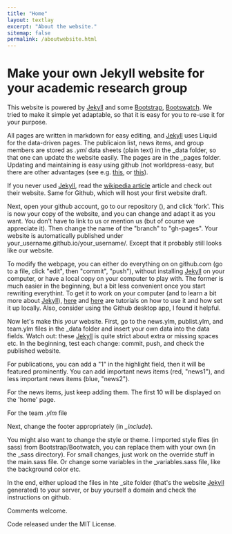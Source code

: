 ```yaml
---
title: "Home"
layout: textlay
excerpt: "About the website."
sitemap: false
permalink: /aboutwebsite.html
---
```


# Make your own Jekyll website for your academic research group

This website is powered by [Jekyll](https://jekyllrb.com) and some [Bootstrap](www.getbootstrap.com), [Bootswatch](www.bootswatch.com). We tried to make it simple yet adaptable, so that it is easy for you to re-use it for your purpose. 

All pages are written in markdown for easy editing, and [Jekyll](https://jekyllrb.com) uses Liquid for the data-driven pages. The publicaion list, news items, and group members are stored as *.yml* data sheets (plain text) in the _data folder, so that one can update the website easily. The pages are in the _pages folder. Updating and maintaining is easy using github (not worldpress-easy, but there are other advantages (see e.g. [this](https://www.taniarascia.com/make-a-static-website-with-jekyll/), or [this](http://www.webdesignerdepot.com/2015/11/jekyll-against-the-rest-of-the-world/)).

If you never used [Jekyll](https://jekyllrb.com), read the [wikipedia article](https://en.wikipedia.org/wiki/Jekyll_(software)) article and check out their website. Same for Github, which will host your first website draft. 

Next, open your github account, go to our repository (), and click 'fork'. This is now your copy of the website, and you can change and adapt it as you want. You don't have to link to us or mention us (but of course we appreciate it). Then change the name of the "branch" to "gh-pages".  Your website is automatically published under your_username.github.io/your_username/. Except that it probably still looks like our website. 

To modify the webpage, you can either do everything on on github.com (go to a file, click "edit", then "commit", "push"), without installing [Jekyll](https://jekyllrb.com) on your computer, or have a local copy on your computer to play with.  The former is much easier in the beginning, but a bit less convenient once you start rewriting everythint. To get it to work on your computer (and to learn a bit more about [Jekyll](https://jekyllrb.com)), [here](https://www.taniarascia.com/make-a-static-website-with-jekyll/) and [here](https://scotch.io/tutorials/getting-started-with-jekyll-plus-a-free-bootstrap-3-starter-theme) are tutorials on how to use it and how set it up locally. Also, consider using the Github desktop app, I found it helpful.  

Now let's make this *your* website. First, go to the news.ylm, publist.ylm, and team.ylm files in the _data folder and insert your own data into the data fields. Watch out: these [Jekyll](https://jekyllrb.com) is quite strict about extra or missing spaces etc. In the beginning, test each change: commit, push, and check the published website.

For publications, you can add a "1" in the highlight field, then it will be featured prominently. You can add important  news items (red, "news1"), and less important  news items (blue, "news2").

For the news items, just keep adding them. The first 10 will be displayed on the 'home' page.

For the team *.ylm* file

Next, change the footer appropriately (in *_include*).

You might also want to change the style or theme. I imported style files (in sass) from Bootstrap/Bootwatch, you can replace them with your own (in the _sass directory). For small changes, just work on the override stuff in the main.sass file. Or change some variables in the _variables.sass file, like the background color etc. 

In the end, either upload the files in hte _site folder (that's the website [Jekyll](https://jekyllrb.com) generated) to your server, or buy yourself a domain and check the instructions on github.

Comments welcome.

Code released under the MIT License.

